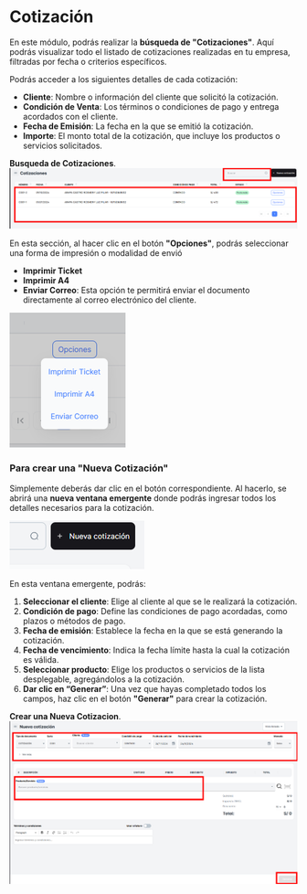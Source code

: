 # Cotización

En este módulo, podrás realizar la **búsqueda de "Cotizaciones"**. Aquí podrás visualizar todo el listado de cotizaciones realizadas en tu empresa, filtradas por fecha o criterios específicos.

Podrás acceder a los siguientes detalles de cada cotización:

- **Cliente**: Nombre o información del cliente que solicitó la cotización.
- **Condición de Venta**: Los términos o condiciones de pago y entrega acordados con el cliente.
- **Fecha de Emisión**: La fecha en la que se emitió la cotización.
- **Importe**: El monto total de la cotización, que incluye los productos o servicios solicitados.

**Busqueda de Cotizaciones**.
![cotizacion](./img/cotizacion.png)

En esta sección, al hacer clic en el botón **"Opciones"**, podrás seleccionar una forma de impresión o modalidad de envió

- **Imprimir Ticket**
- **Imprimir A4**
- **Enviar Correo**: Esta opción te permitirá enviar el documento directamente al correo electrónico del cliente.

![opcion_cot](./img/opcion_cot.png)

### Para crear una **"Nueva Cotización"**

Simplemente deberás dar clic en el botón correspondiente. Al hacerlo, se abrirá una **nueva ventana emergente** donde podrás ingresar todos los detalles necesarios para la cotización.

![nueva_cot](./img/nueva_cot.png)

En esta ventana emergente, podrás:

1. **Seleccionar el cliente**: Elige al cliente al que se le realizará la cotización.
2. **Condición de pago**: Define las condiciones de pago acordadas, como plazos o métodos de pago.
3. **Fecha de emisión**: Establece la fecha en la que se está generando la cotización.
4. **Fecha de vencimiento**: Indica la fecha límite hasta la cual la cotización es válida.
5. **Seleccionar producto**: Elige los productos o servicios de la lista desplegable, agregándolos a la cotización.
6. **Dar clic en “Generar”**: Una vez que hayas completado todos los campos, haz clic en el botón **"Generar"** para crear la cotización.

**Crear una Nueva Cotizacion**.
![nueva_cotizacion](./img/nueva_cotizacion.png)